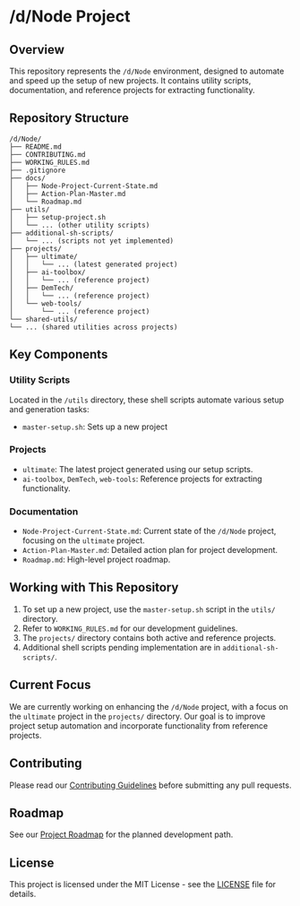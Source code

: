 # /d/Node Project

## Overview
This repository represents the `/d/Node` environment, designed to automate and speed up the setup of new projects. It contains utility scripts, documentation, and reference projects for extracting functionality.

## Repository Structure

```
/d/Node/
├── README.md
├── CONTRIBUTING.md
├── WORKING_RULES.md
├── .gitignore
├── docs/
│   ├── Node-Project-Current-State.md
│   ├── Action-Plan-Master.md
│   └── Roadmap.md
├── utils/
│   ├── setup-project.sh
│   └── ... (other utility scripts)
├── additional-sh-scripts/
│   └── ... (scripts not yet implemented)
├── projects/
│   ├── ultimate/
│   │   └── ... (latest generated project)
│   ├── ai-toolbox/
│   │   └── ... (reference project)
│   ├── DemTech/
│   │   └── ... (reference project)
│   └── web-tools/
│       └── ... (reference project)
└── shared-utils/
└── ... (shared utilities across projects)
```

## Key Components

### Utility Scripts
Located in the `/utils` directory, these shell scripts automate various setup and generation tasks:
- `master-setup.sh`: Sets up a new project

### Projects
- `ultimate`: The latest project generated using our setup scripts.
- `ai-toolbox`, `DemTech`, `web-tools`: Reference projects for extracting functionality.

### Documentation
- `Node-Project-Current-State.md`: Current state of the `/d/Node` project, focusing on the `ultimate` project.
- `Action-Plan-Master.md`: Detailed action plan for project development.
- `Roadmap.md`: High-level project roadmap.

## Working with This Repository
1. To set up a new project, use the `master-setup.sh` script in the `utils/` directory.
2. Refer to `WORKING_RULES.md` for our development guidelines.
3. The `projects/` directory contains both active and reference projects.
4. Additional shell scripts pending implementation are in `additional-sh-scripts/`.

## Current Focus
We are currently working on enhancing the `/d/Node` project, with a focus on the `ultimate` project in the `projects/` directory. Our goal is to improve project setup automation and incorporate functionality from reference projects.

## Contributing
Please read our [Contributing Guidelines](CONTRIBUTING.md) before submitting any pull requests.

## Roadmap
See our [Project Roadmap](docs/Roadmap.md) for the planned development path.

## License
This project is licensed under the MIT License - see the [LICENSE](LICENSE) file for details.
